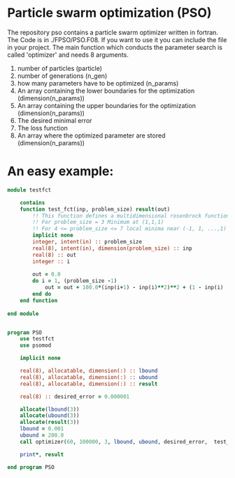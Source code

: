 
# Particle swarm optimization (PSO)

The repository pso contains a particle swarm optimizer written in fortran. The Code is in ./FPSO/PSO.F08. If you want to use it you can include the file in your project. The main function which conducts the parameter search is called 'optimizer' and needs 8 arguments.

1. number of particles (particle)
2. number of generations (n_gen)
3. how many parameters have to be optimized (n_params)
4. An array containing the lower boundaries for the optimization (dimension(n_params))
5. An array containing the upper boundaries for the optimization (dimension(n_params))
6. The desired minimal error 
7. The loss function
8. An array where the optimized parameter are stored (dimension(n_params))


# An easy example:


```fortran
module testfct

    contains 
    function test_fct(inp, problem_size) result(out)
        !! This function defines a multidimensional rosenbrock function
        !! For problem_size = 3 Minimum at (1,1,1) 
        !! For 4 <= problem_size <= 7 local minima near (-1, 1, ...,1) 
        implicit none
        integer, intent(in) :: problem_size
        real(8), intent(in), dimension(problem_size) :: inp
        real(8) :: out
        integer :: i
    
        out = 0.0
        do i = 1, (problem_size -1)
            out = out + 100.0*(inp(i+1) - inp(i)**2)**2 + (1 - inp(i) )**2
        end do
    end function
    
end module


program PSO
    use testfct
    use psomod

    implicit none

    real(8), allocatable, dimension(:) :: lbound
    real(8), allocatable, dimension(:) :: ubound
    real(8), allocatable, dimension(:) :: result

    real(8) :: desired_error = 0.000001

    allocate(lbound(3))
    allocate(ubound(3))
    allocate(result(3))
    lbound = 0.001
    ubound = 200.0
    call optimizer(60, 100000, 3, lbound, ubound, desired_error,  test_fct, result)

    print*, result

end program PSO
```




